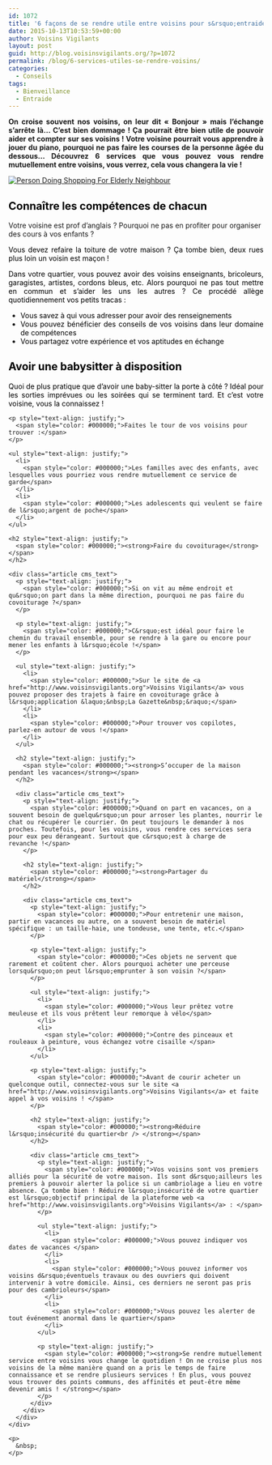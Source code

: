 ```yaml
---
id: 1072
title: '6 façons de se rendre utile entre voisins pour s&rsquo;entraider !'
date: 2015-10-13T10:53:59+00:00
author: Voisins Vigilants
layout: post
guid: http://blog.voisinsvigilants.org/?p=1072
permalink: /blog/6-services-utiles-se-rendre-voisins/
categories:
  - Conseils
tags:
  - Bienveillance
  - Entraide
---
```

<p style="text-align: justify;">
  <strong>On croise souvent nos voisins, on leur dit « Bonjour » mais l’échange s’arrête là… C&rsquo;est bien dommage ! Ça pourrait être bien utile de pouvoir aider et compter sur ses voisins ! V</strong><strong>otre voisine pourrait vous apprendre à jouer du piano, pourquoi ne pas faire les courses de la personne âgée du dessous&#8230; Découvrez 6 services que vous pouvez vous rendre mutuellement entre voisins, vous verrez, cela vous changera la vie !</strong>
</p>

<p style="text-align: justify;">
  <a href="./../../images/2015/09/Fotolia_85375252_Subscription_Monthly_M.jpg"><img class="aligncenter size-full wp-image-1075" src="./../../images/2015/09/Fotolia_85375252_Subscription_Monthly_M.jpg" alt="Person Doing Shopping For Elderly Neighbour" /></a>
</p>

<h2 style="text-align: justify;">
  <span style="color: #000000;"><strong>Connaître les compétences de chacun</strong></span>
</h2>

Votre voisine est prof d&rsquo;anglais ? Pourquoi ne pas en profiter pour organiser des cours à vos enfants ?

<div class="article cms_text">
  <p style="text-align: justify;">
    <span style="color: #000000;">Vous devez refaire la toiture de votre maison ? Ça tombe bien, deux rues plus loin un voisin est maçon !</span>
  </p>
  
  <p style="text-align: justify;">
    <span style="color: #000000;">Dans votre quartier, vous pouvez avoir des voisins enseignants, bricoleurs, garagistes, artistes, cordons bleus, etc. Alors pourquoi ne pas tout mettre en commun et s&rsquo;aider les uns les autres ? Ce procédé allège quotidiennement vos petits tracas :</span>
  </p>
  
  <ul style="text-align: justify;">
    <li>
      <span style="color: #000000;">Vous savez à qui vous adresser pour avoir des renseignements</span>
    </li>
    <li>
      <span style="color: #000000;">Vous pouvez bénéficier des conseils de vos voisins dans leur domaine de compétences</span>
    </li>
    <li>
      <span style="color: #000000;">Vous partagez votre expérience et vos aptitudes en échange</span>
    </li>
  </ul>
  
  <h2 style="text-align: justify;">
    <span style="color: #000000;"><strong>Avoir une babysitter à disposition</strong></span>
  </h2>
  
  <div class="article cms_text">
    <p style="text-align: justify;">
      <span style="color: #000000;">Quoi de plus pratique que d&rsquo;avoir une baby-sitter la porte à côté ? Idéal pour les sorties imprévues ou les soirées qui se terminent tard. Et c&rsquo;est votre voisine, vous la connaissez !</span>
    </p>
    
    <p style="text-align: justify;">
      <span style="color: #000000;">Faites le tour de vos voisins pour trouver :</span>
    </p>
    
    <ul style="text-align: justify;">
      <li>
        <span style="color: #000000;">Les familles avec des enfants, avec lesquelles vous pourriez vous rendre mutuellement ce service de garde</span>
      </li>
      <li>
        <span style="color: #000000;">Les adolescents qui veulent se faire de l&rsquo;argent de poche</span>
      </li>
    </ul>
    
    <h2 style="text-align: justify;">
      <span style="color: #000000;"><strong>Faire du covoiturage</strong></span>
    </h2>
    
    <div class="article cms_text">
      <p style="text-align: justify;">
        <span style="color: #000000;">Si on vit au même endroit et qu&rsquo;on part dans la même direction, pourquoi ne pas faire du covoiturage ?</span>
      </p>
      
      <p style="text-align: justify;">
        <span style="color: #000000;">C&rsquo;est idéal pour faire le chemin du travail ensemble, pour se rendre à la gare ou encore pour mener les enfants à l&rsquo;école !</span>
      </p>
      
      <ul style="text-align: justify;">
        <li>
          <span style="color: #000000;">Sur le site de <a href="http://www.voisinsvigilants.org">Voisins Vigilants</a> vous pouvez proposer des trajets à faire en covoiturage grâce à l&rsquo;application &laquo;&nbsp;La Gazette&nbsp;&raquo;</span>
        </li>
        <li>
          <span style="color: #000000;">Pour trouver vos copilotes, parlez-en autour de vous !</span>
        </li>
      </ul>
      
      <h2 style="text-align: justify;">
        <span style="color: #000000;"><strong>S’occuper de la maison pendant les vacances</strong></span>
      </h2>
      
      <div class="article cms_text">
        <p style="text-align: justify;">
          <span style="color: #000000;">Quand on part en vacances, on a souvent besoin de quelqu&rsquo;un pour arroser les plantes, nourrir le chat ou récupérer le courrier. On peut toujours le demander à nos proches. Toutefois, pour les voisins, vous rendre ces services sera pour eux peu dérangeant. Surtout que c&rsquo;est à charge de revanche !</span>
        </p>
        
        <h2 style="text-align: justify;">
          <span style="color: #000000;"><strong>Partager du matériel</strong></span>
        </h2>
        
        <div class="article cms_text">
          <p style="text-align: justify;">
            <span style="color: #000000;">Pour entretenir une maison, partir en vacances ou autre, on a souvent besoin de matériel spécifique : un taille-haie, une tondeuse, une tente, etc.</span>
          </p>
          
          <p style="text-align: justify;">
            <span style="color: #000000;">Ces objets ne servent que rarement et coûtent cher. Alors pourquoi acheter une perceuse lorsqu&rsquo;on peut l&rsquo;emprunter à son voisin ?</span>
          </p>
          
          <ul style="text-align: justify;">
            <li>
              <span style="color: #000000;">Vous leur prêtez votre meuleuse et ils vous prêtent leur remorque à vélo</span>
            </li>
            <li>
              <span style="color: #000000;">Contre des pinceaux et rouleaux à peinture, vous échangez votre cisaille </span>
            </li>
          </ul>
          
          <p style="text-align: justify;">
            <span style="color: #000000;">Avant de courir acheter un quelconque outil, connectez-vous sur le site <a href="http://www.voisinsvigilants.org">Voisins Vigilants</a> et faite appel à vos voisins ! </span>
          </p>
          
          <h2 style="text-align: justify;">
            <span style="color: #000000;"><strong>Réduire l&rsquo;insécurité du quartier<br /> </strong></span>
          </h2>
          
          <div class="article cms_text">
            <p style="text-align: justify;">
              <span style="color: #000000;">Vos voisins sont vos premiers alliés pour la sécurité de votre maison. Ils sont d&rsquo;ailleurs les premiers à pouvoir alerter la police si un cambriolage a lieu en votre absence. Ça tombe bien ! Réduire l&rsquo;insécurité de votre quartier est l&rsquo;objectif principal de la plateforme web <a href="http://www.voisinsvigilants.org">Voisins Vigilants</a> : </span>
            </p>
            
            <ul style="text-align: justify;">
              <li>
                <span style="color: #000000;">Vous pouvez indiquer vos dates de vacances </span>
              </li>
              <li>
                <span style="color: #000000;">Vous pouvez informer vos voisins d&rsquo;éventuels travaux ou des ouvriers qui doivent intervenir à votre domicile. Ainsi, ces derniers ne seront pas pris pour des cambrioleurs</span>
              </li>
              <li>
                <span style="color: #000000;">Vous pouvez les alerter de tout événement anormal dans le quartier</span>
              </li>
            </ul>
            
            <p style="text-align: justify;">
              <span style="color: #000000;"><strong>Se rendre mutuellement service entre voisins vous change le quotidien ! On ne croise plus nos voisins de la même manière quand on a pris le temps de faire connaissance et se rendre plusieurs services ! En plus, vous pouvez vous trouver des points communs, des affinités et peut-être même devenir amis ! </strong></span>
            </p>
          </div>
        </div>
      </div>
    </div>
    
    <p>
      &nbsp;
    </p>
  </div>
</div>
